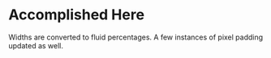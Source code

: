 # Accomplished Here

Widths are converted to fluid percentages. A few instances of pixel padding updated as well.